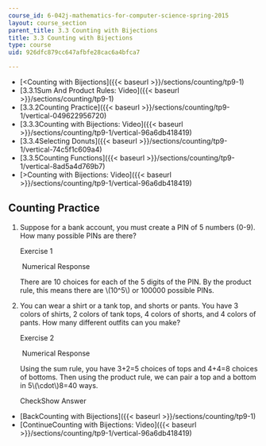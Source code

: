 ```yaml
---
course_id: 6-042j-mathematics-for-computer-science-spring-2015
layout: course_section
parent_title: 3.3 Counting with Bijections
title: 3.3 Counting with Bijections
type: course
uid: 926dfc879cc647afbfe28cac6a4bfca7

---
```


*   [<Counting with Bijections]({{< baseurl >}}/sections/counting/tp9-1)
*   [3.3.1Sum And Product Rules: Video]({{< baseurl >}}/sections/counting/tp9-1)
*   [3.3.2Counting Practice]({{< baseurl >}}/sections/counting/tp9-1/vertical-049622956720)
*   [3.3.3Counting with Bijections: Video]({{< baseurl >}}/sections/counting/tp9-1/vertical-96a6db418419)
*   [3.3.4Selecting Donuts]({{< baseurl >}}/sections/counting/tp9-1/vertical-74c5f1c609a4)
*   [3.3.5Counting Functions]({{< baseurl >}}/sections/counting/tp9-1/vertical-8ad5a4d769b7)
*   [\>Counting with Bijections: Video]({{< baseurl >}}/sections/counting/tp9-1/vertical-96a6db418419)

Counting Practice
-----------------

  

1.  Suppose for a bank account, you must create a PIN of 5 numbers (0-9). How many possible PINs are there?
    
    Exercise 1
    
    &nbsp;Numerical Response&nbsp;
    
    There are 10 choices for each of the 5 digits of the PIN. By the product rule, this means there are \\(10^5\\) or 100000 possible PINs.
    
  
3.  You can wear a shirt or a tank top, and shorts or pants. You have 3 colors of shirts, 2 colors of tank tops, 4 colors of shorts, and 4 colors of pants. How many different outfits can you make?
    
    Exercise 2
    
    &nbsp;Numerical Response&nbsp;
    
    Using the sum rule, you have 3+2=5 choices of tops and 4+4=8 choices of bottoms. Then using the product rule, we can pair a top and a bottom in 5\\(\\cdot\\)8=40 ways.
    
    CheckShow Answer
    

*   [BackCounting with Bijections]({{< baseurl >}}/sections/counting/tp9-1)
*   [ContinueCounting with Bijections: Video]({{< baseurl >}}/sections/counting/tp9-1/vertical-96a6db418419)